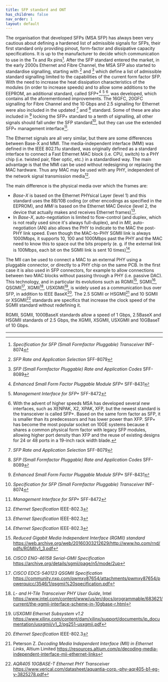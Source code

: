```yaml
---
title: SFP standard and ONT
has_children: false
nav_order: 1
layout: default
---
```



The organisation that developed SFPs (MSA SFP) has always been very cautious about defining a hardened list of admissible signals for SFPs, their first standard only providing pinout, form-factor and dissipative capacity specifications. It is up to the manufacturer to decide which communication to use in the Tx and Rx pins[^sfpstandard]. 
After the SFP standard entered the market, in the early 2000s Ethernet and Fibre Channel, the MSA SFP also started to standardise signalling, starting with [^sfprate] and [^sfprate2] which define a list of admissible standard signalling limited to the capabilities of the current form factor SFP.
With the need to increase the heat dissipation characteristics of the modules (in order to increase speeds) and to allow some additions to the EEPROM, an additional standard, called SFP+[^sfpplusstandard],[^sfpplusmi],[^xenpak_xfp], was developed, which contains all the aforementioned improvements. The 16GFC, 20GFC signalling for Fibre Channel and the 10 Gbps and 2.5 signalling for Ethernet were also included in the updated [^sfprate] and [^sfprate2] standard. Some of these are also included in [^sfpplusstandard] locking the SFP+ standard to a tenth of signalling, all other signals should fall under the SFP standard[^sfpstandard], but they can use the extended SFP+ management interface[^sfpplusmi].

The Ethernet signals are all very similar, but there are some differences between Base-X and MMI. The media-independent interface (MMI) was defined in the IEEE 802.11u standard, was originally defined as a standard interface to connect a Fast Ethernet MAC block (i.e. CPU, switch) to a PHY chip (i.e. twisted pair, fiber optic, etc.) in a standardised way. The main advantage is that the MMI can be used without redesigning or replacing the MAC hardware. Thus any MAC may be used with any PHY, independent of the network signal transmission media[^ethernet].

The main difference is the physical media over which the frames are: 
- *Base-X* is based on the Ethernet PHYsical Layer (level 1) and this standard uses the 8B/10B coding (or other encodings as specified in the EEPROM), and *MMI* is based on the Ethernet MAC Device (level 2, the device that actually makes and receives Ethernet frames)[^ethernet].
- In *Base-X*, auto-negotiation is limited to flow-control (and duplex, which is not really used since it's always full-duplex), and in *MII*, auto-negotiation (AN) also allows the PHY to indicate to the MAC the post-PHY link speed. Even though the MAC-to-PHY SGMII link is always 1000Mbps, it supports 10, 100 and 1000Mbps past the PHY and the MAC need to know this to space out the bits properly (e. g. if the external link is 100Mbps, each bit on the SGMII link is sent 10 times)[^ethernet].

The MII can be used to connect a MAC to an external PHY using a pluggable connector, or directly to a PHY chip on the same PCB. In the first case it is also used in SFP connectors, for example to allow connections between two MAC blocks without passing through a PHY (i.e. passive DAC).
This technology, and in particular its evolutions such as RGMII[^rgmii], SGMII[^sgmii], QSGMII[^qsgmii], XGMII[^intel], USXGMII[^xilinx], is widely used as a communication bus over SFP, in addition to IEEE BaseX[^ethernet]. The 2.5 SGMII or HSGMII[^altium] and 10 SGMII or XSGMII[^aquantia] standards are specifics that increase the clock speed of the SGMII standard without redefining it.

RGMII, SGMII, 1000BaseX standards allow a speed of 1 Gbps, 2.5BaseX and HSGMII standards of 2.5 Gbps, the XGMII, XSGMII, USXGMII and 10GBaseT of 10 Gbps.

---
[^xenpak_xfp]: With the advent of higher speeds MSA has developed several new interfaces, such as XENPAK, X2, XPAK, XFP, but the newest standard is the transceiver is called SFP+. Based on the same form factor as SFP, it is smaller than its predecessors and has lower power than XFP. SFP+ has become the most popular socket on 10GE systems because it shares a common physical form factor with legacy SFP modules, allowing higher port density than XFP and the reuse of existing designs for 24 or 48 ports in a 19-inch rack width blade.
[^sfpstandard]: *Specification for SFP (Small Formfactor Pluggable) Transceiver* INF-8074
[^sfprate]: *SFP Rate and Application Selection* SFF-8079
[^sfprate2]: *SFP (Small Formfactor Pluggable) Rate and Application Codes* SFF-8089
[^sfpplusmi]: *Management Interface for SFP+* SFF-8472
[^sfpplusstandard]: *Enhanced Small Form Factor Pluggable Module SFP+* SFF-8431
[^fibrechannel]: *FC-PH Fibre Channel Physical Interface* INCITS 230-1994
[^ethernet]: *Ethernet Specification* IEEE-802.3
[^rgmii]: *Reduced Gigabit Media Independent Interface (RGMII) standard* https://web.archive.org/web/20160303212629/http://www.hp.com/rnd/pdfs/RGMIIv1_3.pdf
[^qsgmii]: *CISCO EDCS-540123 QSGMII Specification* https://community.nxp.com/pwmxy87654/attachments/pwmxy87654/powerquicc/3546/1/qsgmii%20specification.pdf
[^sgmii]: *CISCO ENG-46158 Serial-GMII Specification* https://archive.org/details/sgmii/page/n5/mode/2up
[^altium]: Peterson Z. *Decoding Media Independent Interface (MII) in Ethernet Links*, Altium Limited https://resources.altium.com/p/decoding-media-independent-interface-mii-ethernet-links
[^continental]: Hopf D. *High-Speed Interfaces for High-Performance Computing*, Continental AG https://standards.ieee.org/wp-content/uploads/import/documents/other/eipatd-presentations/2020/D1-02-Hopf-HighSpeed-Interfaces-for-HighPerformance-Computing.pdf
[^intel]: *L- and H-Tile Transceiver PHY User Guide*, Intel https://www.intel.com/content/www/us/en/docs/programmable/683621/current/the-xgmii-interface-scheme-in-10gbase-r.html
[^10gbasecx4]: *Physical Coding Sublayer (PCS) and Physical Medium Attachment (PMA) sublayer, type 10GBASE-X* https://www.ieee802.org/3/ak/public/jan03/WPcls48_1_0.pdf
[^aquantia]: *AQR405 10GBASE-T Ethernet PHY Transceiver* https://www.verical.com/datasheet/aquantia-corp.-phy-aqr405-b1-eg-y-3825278.pdf
[^xilinx]: *USXGMII Ethernet Subsystem v1.2* https://www.xilinx.com/content/dam/xilinx/support/documents/ip_documentation/usxgmii/v1_2/pg251-usxgmii.pdf
